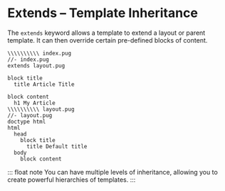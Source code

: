 # Extends &ndash; Template Inheritance

The `extends` keyword allows a template to extend a layout or parent template. It can then override certain pre-defined blocks of content.

```pug-preview (name='extends')
\\\\\\\\\\ index.pug
//- index.pug
extends layout.pug

block title
  title Article Title

block content
  h1 My Article
\\\\\\\\\\ layout.pug
//- layout.pug
doctype html
html
  head
    block title
      title Default title
  body
    block content
```

::: float note
You can have multiple levels of inheritance, allowing you to create powerful hierarchies of templates.
:::
